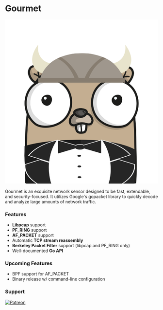 # Gourmet

![Gopher](gourmet.png)

Gourmet is an exquisite network sensor designed to be fast, extendable, and security-focused. It
utilizes Google's gopacket library to quickly decode and analyze large amounts of network traffic. 

### Features

- **Libpcap** support
- **PF_RING** support
- **AF_PACKET** support
- Automatic **TCP stream reassembly**
- **Berkeley Packet Filter** support (libpcap and PF_RING only)
- Well-documented **Go API**

### Upcoming Features

- BPF support for AF_PACKET
- Binary release w/ command-line configuration

### Support

[![Patreon][patreon-badge]][patreon-link]

[patreon-badge]: https://img.shields.io/endpoint.svg?url=https%3A%2F%2Fshieldsio-patreon.herokuapp.com%2Fkvasirlabs&style=flat-round
[patreon-link]: https://patreon.com/kvasirlabs

